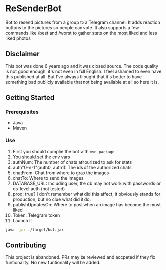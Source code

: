 # ReSenderBot
Bot to resend pictures from a group to a Telegram channel. It adds reaction buttons to the pictures so people can vote. It also supports a few commands like /best and /worst to gather stats on the most liked and less liked photos

## Disclaimer
This bot was done 6 years ago and it was closed source.
The code quality is not good enough, it's not even in full English. I feel ashamed to even have this published at all. But I've always thought that it's better to have something bad publicly available that not being available at all so here it is.

## Getting Started

### Prerequisites

- Java
- Maven

### Use
1. First you should complie the bot with `mvn package`
2. You should set the env vars
  1. authNum: The number of chats athourized to ask for stats
  2. auth"0-n-1"(auth0, auth1): The ids of the authorized chats
  3. chatFrom: Chat from where to grab the images
  4. chatTo: Where to send the images
  5. DATABASE_URL: Including user, the db may not work with passwords or os-level auth (not tested)
  6. prod: true? I don't remember what did this affect, it obviously stands for production, but no clue what did it do.
  7. publishUpdatesOn: Where to post when an image has become the most liked
  8. Token: Telegram token
3. Launch it
``` bash
java -jar ./target/bot.jar
```
## Contributing
This project is abandoned. PRs may be reviewed and accpeted if they fix funtionality. No new funtionality will be added.
